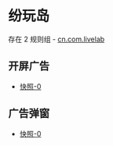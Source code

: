 # 纷玩岛

存在 2 规则组 - [cn.com.livelab](/src/apps/cn.com.livelab.ts)

## 开屏广告

- [快照-0](https://i.gkd.li/import/13258874)

## 广告弹窗

- [快照-0](https://i.gkd.li/import/13258873)
